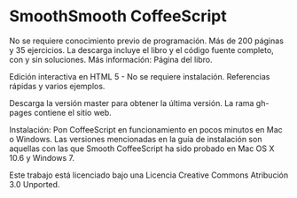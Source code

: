 # SmoothSmooth CoffeeScript

No se requiere conocimiento previo de programación. Más de 200 páginas y 35 ejercicios. La descarga incluye el libro y el código fuente completo, con y sin soluciones. Más información: Página del libro.

Edición interactiva en HTML 5 - No se requiere instalación. Referencias rápidas y varios ejemplos.

Descarga la versión master para obtener la última versión. La rama gh-pages contiene el sitio web.

Instalación: Pon CoffeeScript en funcionamiento en pocos minutos en Mac o Windows. Las versiones mencionadas en la guía de instalación son aquellas con las que Smooth CoffeeScript ha sido probado en Mac OS X 10.6 y Windows 7.

Este trabajo está licenciado bajo una Licencia Creative Commons Atribución 3.0 Unported.
